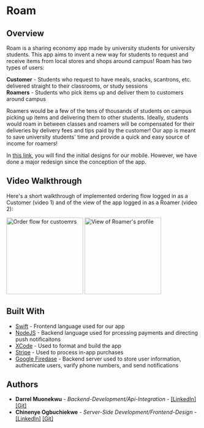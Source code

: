 # Roam

## Overview
Roam is a sharing economy app made by university students for university students. This app aims to invent a new way for 
students to request and receive items from local stores and shops around campus! Roam has two types of users:

**Customer** - Students who request to have meals, snacks, scantrons, etc. delivered straight to their classrooms, or study sessions</br>
**Roamers** - Students who pick items up and deliver them to customers around campus</br>

Roamers would be a few of the tens of thousands of students on campus picking up items and delivering them to other students. Ideally, students would roam in between classes and roamers will be compensated for their deliveries by delivery fees and tips paid by the customer! Our app is meant to save university students' time and provide a quick and easy source of income for roamers!

In [this link](https://devpost.com/software/roam-d9gbya), you will find the initial designs for our mobile. However, we have done a major redesign since the conception of the app.<br />

## Video Walkthrough

Here's a short walkthrough of implemented ordering flow logged in as a Customer (video 1) and of the view of the app logged in as a Roamer (video 2):

<img src="http://g.recordit.co/BWIJ0TBmFA.gif" alt="Order flow for custoemrs" width=200> <img src="http://g.recordit.co/SI1LPoXfRS.gif" alt="View of Roamer's profile" width=200>



## Built With

* [Swift](https://developer.apple.com/swift/) - Frontend language used for our app
* [NodeJS](https://nodejs.org/en/) - Backend language used for prcessing payments and directing push notificaitons
* [XCode](https://developer.apple.com/xcode/) - Used to format and build the app
* [Stripe](https://stripe.com/docs/mobile) - Used to process in-app purchases
* [Google Firedase](https://firebase.google.com/docs/ios/setup) - Backend server used to store user information, authenicate users, varify phone numbers, and send notifications


## Authors

* **Darrel Muonekwu** - *Backend-Development/Api-Integration* - [[LinkedIn]](https://www.linkedin.com/in/darrelmuonekwu/) [[Git]](https://github.com/darrel1925)
* **Chinenye Ogbuchiekwe** - *Server-Side Development/Frontend-Design* - [[LinkedIn]](https://www.linkedin.com/in/chinenye-ogbuchiekwe/) [[Git]](https://github.com/ChinenyeO)



